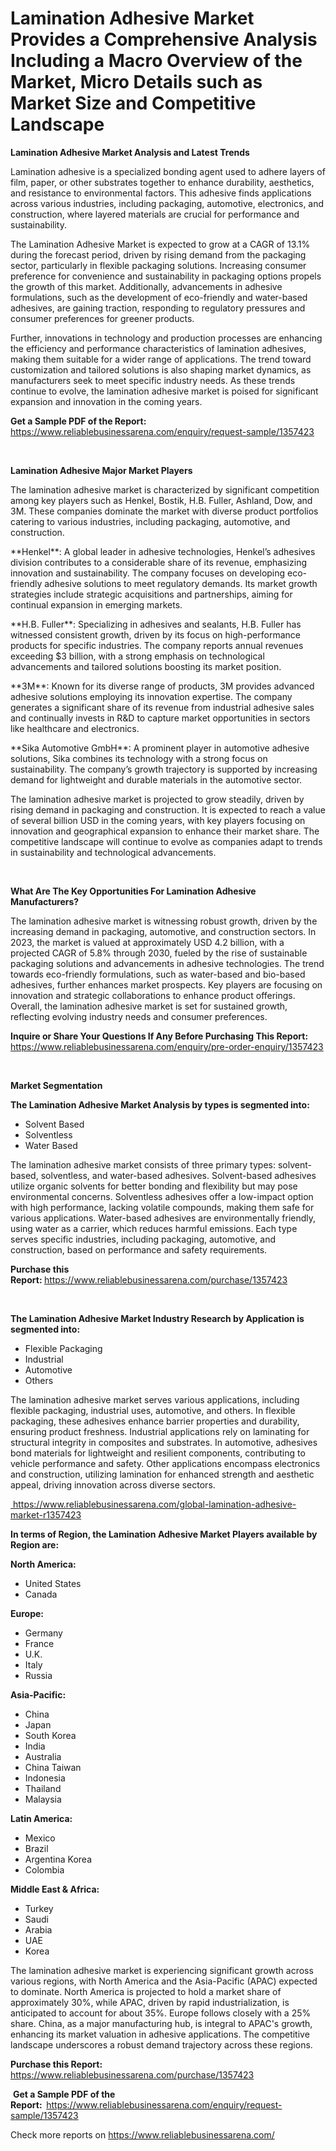 <p><h1>Lamination Adhesive Market Provides a Comprehensive Analysis Including a Macro Overview of the Market, Micro Details such as Market Size and Competitive Landscape</h1></p><p><strong>Lamination Adhesive Market Analysis and Latest Trends</strong></p>
<p><p>Lamination adhesive is a specialized bonding agent used to adhere layers of film, paper, or other substrates together to enhance durability, aesthetics, and resistance to environmental factors. This adhesive finds applications across various industries, including packaging, automotive, electronics, and construction, where layered materials are crucial for performance and sustainability.</p><p>The Lamination Adhesive Market is expected to grow at a CAGR of 13.1% during the forecast period, driven by rising demand from the packaging sector, particularly in flexible packaging solutions. Increasing consumer preference for convenience and sustainability in packaging options propels the growth of this market. Additionally, advancements in adhesive formulations, such as the development of eco-friendly and water-based adhesives, are gaining traction, responding to regulatory pressures and consumer preferences for greener products.</p><p>Further, innovations in technology and production processes are enhancing the efficiency and performance characteristics of lamination adhesives, making them suitable for a wider range of applications. The trend toward customization and tailored solutions is also shaping market dynamics, as manufacturers seek to meet specific industry needs. As these trends continue to evolve, the lamination adhesive market is poised for significant expansion and innovation in the coming years.</p></p>
<p><strong>Get a Sample PDF of the Report:&nbsp;</strong> <a href="https://www.reliablebusinessarena.com/enquiry/request-sample/1357423?utm_campaign=2189&utm_medium=2&utm_source=Github&utm_content=ia&utm_term=22032025&utm_id=lamination-adhesive">https://www.reliablebusinessarena.com/enquiry/request-sample/1357423</a></p>
<p>&nbsp;</p>
<p><strong>Lamination Adhesive Major Market Players</strong></p>
<p><p>The lamination adhesive market is characterized by significant competition among key players such as Henkel, Bostik, H.B. Fuller, Ashland, Dow, and 3M. These companies dominate the market with diverse product portfolios catering to various industries, including packaging, automotive, and construction.</p><p>**Henkel**: A global leader in adhesive technologies, Henkel’s adhesives division contributes to a considerable share of its revenue, emphasizing innovation and sustainability. The company focuses on developing eco-friendly adhesive solutions to meet regulatory demands. Its market growth strategies include strategic acquisitions and partnerships, aiming for continual expansion in emerging markets.</p><p>**H.B. Fuller**: Specializing in adhesives and sealants, H.B. Fuller has witnessed consistent growth, driven by its focus on high-performance products for specific industries. The company reports annual revenues exceeding $3 billion, with a strong emphasis on technological advancements and tailored solutions boosting its market position.</p><p>**3M**: Known for its diverse range of products, 3M provides advanced adhesive solutions employing its innovation expertise. The company generates a significant share of its revenue from industrial adhesive sales and continually invests in R&D to capture market opportunities in sectors like healthcare and electronics.</p><p>**Sika Automotive GmbH**: A prominent player in automotive adhesive solutions, Sika combines its technology with a strong focus on sustainability. The company’s growth trajectory is supported by increasing demand for lightweight and durable materials in the automotive sector.</p><p>The lamination adhesive market is projected to grow steadily, driven by rising demand in packaging and construction. It is expected to reach a value of several billion USD in the coming years, with key players focusing on innovation and geographical expansion to enhance their market share. The competitive landscape will continue to evolve as companies adapt to trends in sustainability and technological advancements.</p></p>
<p>&nbsp;</p>
<p><strong>What Are The Key Opportunities For Lamination Adhesive Manufacturers?</strong></p>
<p><p>The lamination adhesive market is witnessing robust growth, driven by the increasing demand in packaging, automotive, and construction sectors. In 2023, the market is valued at approximately USD 4.2 billion, with a projected CAGR of 5.8% through 2030, fueled by the rise of sustainable packaging solutions and advancements in adhesive technologies. The trend towards eco-friendly formulations, such as water-based and bio-based adhesives, further enhances market prospects. Key players are focusing on innovation and strategic collaborations to enhance product offerings. Overall, the lamination adhesive market is set for sustained growth, reflecting evolving industry needs and consumer preferences.</p></p>
<p><strong>Inquire or Share Your Questions If Any Before Purchasing This Report:</strong> <a href="https://www.reliablebusinessarena.com/enquiry/pre-order-enquiry/1357423?utm_campaign=2189&utm_medium=2&utm_source=Github&utm_content=ia&utm_term=22032025&utm_id=lamination-adhesive">https://www.reliablebusinessarena.com/enquiry/pre-order-enquiry/1357423</a></p>
<p>&nbsp;</p>
<p><strong>Market Segmentation</strong></p>
<p><strong>The Lamination Adhesive Market Analysis by types is segmented into:</strong></p>
<p><ul><li>Solvent Based</li><li>Solventless</li><li>Water Based</li></ul></p>
<p><p>The lamination adhesive market consists of three primary types: solvent-based, solventless, and water-based adhesives. Solvent-based adhesives utilize organic solvents for better bonding and flexibility but may pose environmental concerns. Solventless adhesives offer a low-impact option with high performance, lacking volatile compounds, making them safe for various applications. Water-based adhesives are environmentally friendly, using water as a carrier, which reduces harmful emissions. Each type serves specific industries, including packaging, automotive, and construction, based on performance and safety requirements.</p></p>
<p><strong>Purchase this Report:&nbsp;</strong><a href="https://www.reliablebusinessarena.com/purchase/1357423?utm_campaign=2189&utm_medium=2&utm_source=Github&utm_content=ia&utm_term=22032025&utm_id=lamination-adhesive">https://www.reliablebusinessarena.com/purchase/1357423</a></p>
<p>&nbsp;</p>
<p><strong>The Lamination Adhesive Market Industry Research by Application is segmented into:</strong></p>
<p><ul><li>Flexible Packaging</li><li>Industrial</li><li>Automotive</li><li>Others</li></ul></p>
<p><p>The lamination adhesive market serves various applications, including flexible packaging, industrial uses, automotive, and others. In flexible packaging, these adhesives enhance barrier properties and durability, ensuring product freshness. Industrial applications rely on laminating for structural integrity in composites and substrates. In automotive, adhesives bond materials for lightweight and resilient components, contributing to vehicle performance and safety. Other applications encompass electronics and construction, utilizing lamination for enhanced strength and aesthetic appeal, driving innovation across diverse sectors.</p></p>
<p><a href="https://www.reliablebusinessarena.com/global-lamination-adhesive-market-r1357423?utm_campaign=2189&utm_medium=2&utm_source=Github&utm_content=ia&utm_term=22032025&utm_id=lamination-adhesive">&nbsp;https://www.reliablebusinessarena.com/global-lamination-adhesive-market-r1357423</a></p>
<p><strong>In terms of Region, the Lamination Adhesive Market Players available by Region are:</strong></p>
<p>
    <p> <strong> North America: </strong>
        <ul>
            <li>United States</li>
            <li>Canada</li>
        </ul>
        </p> 
    <p> <strong> Europe: </strong>
        <ul>
            <li>Germany</li>
            <li>France</li>
            <li>U.K.</li>
            <li>Italy</li>
            <li>Russia</li>
        </ul>
        </p> 
    <p> <strong> Asia-Pacific: </strong>
        <ul>
            <li>China</li>
            <li>Japan</li>
            <li>South Korea</li>
            <li>India</li>
            <li>Australia</li>
            <li>China Taiwan</li>
            <li>Indonesia</li>
            <li>Thailand</li>
            <li>Malaysia</li>
        </ul>
        </p> 
    <p> <strong> Latin America: </strong>
        <ul>
            <li>Mexico</li>
            <li>Brazil</li>
            <li>Argentina Korea</li>
            <li>Colombia</li>
        </ul>
        </p> 
    <p> <strong> Middle East & Africa: </strong>
        <ul>
            <li>Turkey</li>
            <li>Saudi</li>
            <li>Arabia</li>
            <li>UAE</li>
            <li>Korea</li>
        </ul>
    </p>
    </p>
<p><p>The lamination adhesive market is experiencing significant growth across various regions, with North America and the Asia-Pacific (APAC) expected to dominate. North America is projected to hold a market share of approximately 30%, while APAC, driven by rapid industrialization, is anticipated to account for about 35%. Europe follows closely with a 25% share. China, as a major manufacturing hub, is integral to APAC's growth, enhancing its market valuation in adhesive applications. The competitive landscape underscores a robust demand trajectory across these regions.</p></p>
<p><strong>Purchase this Report: </strong><a href="https://www.reliablebusinessarena.com/purchase/1357423?utm_campaign=2189&utm_medium=2&utm_source=Github&utm_content=ia&utm_term=22032025&utm_id=lamination-adhesive">https://www.reliablebusinessarena.com/purchase/1357423</a></p>
<p>&nbsp;<strong>Get a Sample PDF of the Report:&nbsp;&nbsp;</strong><a href="https://www.reliablebusinessarena.com/enquiry/request-sample/1357423?utm_campaign=2189&utm_medium=2&utm_source=Github&utm_content=ia&utm_term=22032025&utm_id=lamination-adhesive">https://www.reliablebusinessarena.com/enquiry/request-sample/1357423</a></p>
<p><strong></strong></p>
<p>Check more reports on <a href="https://www.reliablebusinessarena.com/?utm_campaign=2189&utm_medium=2&utm_source=Github&utm_content=ia&utm_term=22032025&utm_id=lamination-adhesive">https://www.reliablebusinessarena.com/</a></p>